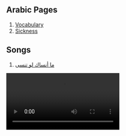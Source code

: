## Arabic Pages

1. [Vocabulary](https://azizcodes.github.io/arabic/temp-arabic.html)
2. [Sickness](https://azizcodes.github.io/arabic/sicknesss.html)

## Songs
1. [ما أنساك لو تنسى](https://azizcodes.github.io/arabic/mansak.html)

<video id="video" controls preload="metadata">
   <source src="mansak.mp4" type="video/mp4">
   <track label="English" kind="subtitles" srclang="en" src="mansak.vtt" default>
</video>
